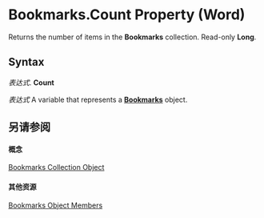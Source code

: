 
# Bookmarks.Count Property (Word)

Returns the number of items in the  **Bookmarks** collection. Read-only **Long**.


## Syntax

 _表达式_. **Count**

 _表达式_ A variable that represents a **[Bookmarks](827bed64-3034-0eb4-401d-f117cdb98898.md)** object.


## 另请参阅


#### 概念


[Bookmarks Collection Object](827bed64-3034-0eb4-401d-f117cdb98898.md)
#### 其他资源


[Bookmarks Object Members](http://msdn.microsoft.com/library/41ab3642-f394-061a-294d-09a9b6abd333%28Office.15%29.aspx)